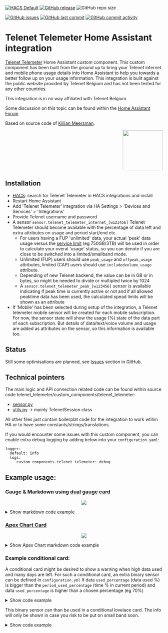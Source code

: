 [![HACS Default](https://img.shields.io/badge/HACS-Default-blue.svg)](https://github.com/hacs/default)
[![GitHub release](https://img.shields.io/github/release/myTselection/telenet_telemeter.svg)](https://github.com/myTselection/telenet_telemeter/releases)
![GitHub repo size](https://img.shields.io/github/repo-size/myTselection/telenet_telemeter.svg)

[![GitHub issues](https://img.shields.io/github/issues/myTselection/telenet_telemeter.svg)](https://github.com/myTselection/telenet_telemeter/issues)
[![GitHub last commit](https://img.shields.io/github/last-commit/myTselection/telenet_telemeter.svg)](https://github.com/myTselection/telenet_telemeter/commits/main)
[![GitHub commit activity](https://img.shields.io/github/commit-activity/m/myTselection/telenet_telemeter.svg)](https://github.com/myTselection/telenet_telemeter/graphs/commit-activity)

# Telenet Telemeter Home Assistant integration
[Telenet Telemeter](https://www2.telenet.be/nl/business/klantenservice/raadpleeg-uw-internetverbruik/) Home Assistant custom component. This custom component has been built from the ground up to bring your Telenet internet and mobile phone usage details into Home Assistant to help you towards a better follow up on your usage information. This integration is built against the public website provided by Telenet Belgium and has not been tested for any other countries.

This integration is in no way affiliated with Telenet Belgium.

Some discussion on this topic can be found within the [Home Assistant Forum](https://community.home-assistant.io/t/telenet-telemeter-isp-monthly-data-usage/444810)

Based on source code of [Killian Meersman](https://github.com/KillianMeersman/telemeter).
<p align="right"><img src="https://github.com/myTselection/telenet_telemeter/blob/main/logo.png" width="128"/></p>
<!-- <p align="center"><img src="https://github.com/myTselection/telenet_telemeter/blob/main/Gauge%20Card%20Configuration.png"/></p> -->


## Installation
- [HACS](https://hacs.xyz/): search for Telenet Telemeter in HACS integrations and install
- Restart Home Assistant
- Add 'Telenet Telemeter' integration via HA Settings > 'Devices and Services' > 'Integrations'
- Provide Telenet username and password
- A sensor `sensor.telenet_telemeter_internet_[w123456]` Telenet Telemeter should become available with the percentage of data left and extra attributes on usage and period start/end etc.
  - For users having a FUP 'unlimited' data, your actual 'peak' data usage versus the [service limit](https://www2.telenet.be/content/www-telenet-be/nl/klantenservice/wat-is-telenet-netwerkbeheer.html) (eg 750GB/3TB) will be used in order to calculate your overal 'usage' status, so you can denote if you are close to be switched into a limited/smallband mode.
  - Unlimited (FUP) users should use `peak_usage` and `offpeak_usage` attributes, limited (CAP) users should use `includedvolume_usage` attribute.
  - Depending of new Telenet backend, the value can be in GB or in bytes, so might be needed to divide or multipled twice by 1024 
  - A `sensor.telenet_telemeter_peak_[w123456]` sensor is available indicating if peak time is currently active or not and if all allowed peaktime data has been used, the calculated spead limits will be shown as an attribute
- If 'Mobile' has been selected during setup of the integration, a Telenet telemeter mobile sensor will be created for each mobile subscription. For now, the sensor state will show the usage (%) state of the data part of each subscription. But details of data/text/voice volume and usage are added as attributes on the sensor, so this information is available too. 

## Status
Still some optimisations are planned, see [Issues](https://github.com/myTselection/telenet_telemeter/issues) section in GitHub.

## Technical pointers
The main logic and API connection related code can be found within source code telenet_telemeter/custom_components/telenet_telemeter:
- [sensor.py](https://github.com/myTselection/telenet_telemeter/blob/main/custom_components/telenet_telemeter/sensor.py)
- [utils.py](https://github.com/myTselection/telenet_telemeter/blob/main/custom_components/telenet_telemeter/utils.py) -> mainly TelenetSession class

All other files just contain boilerplat code for the integration to work wtihin HA or to have some constants/strings/translations.

If you would encounter some issues with this custom component, you can enable extra debug logging by adding below into your `configuration.yaml`:
```
logger:
  default: info
  logs:
     custom_components.telenet_telemeter: debug
```

## Example usage:
### Gauge & Markdown using [dual gauge card](https://github.com/custom-cards/dual-gauge-card)
<p align="center"><img src="https://github.com/myTselection/telenet_telemeter/blob/main/Markdown%20Gauge%20Card%20example.png"/></p>

<details><summary>Show markdown code example</summary>

```
type: vertical-stack
cards:
  - type: markdown
    content: >-
      ## <img
      src="https://raw.githubusercontent.com/myTselection/telenet_telemeter/main/logo.png"
      width="30"/>&nbsp;&nbsp;Telenet Telemeter

      ### Total used:
      {{state_attr('sensor.telenet_telemeter_internet_w123456','used_percentage')}}%
      ({{((((state_attr('sensor.telenet_telemeter_internet_w123456','peak_usage')*1024*1024) or 0) +(state_attr('sensor.telenet_telemeter_internet_w123456','includedvolume_usage') or 0)+(state_attr('sensor.telenet_telemeter_internet_w123456','extendedvolume_usage') or 0)+(state_attr('sensor.telenet_telemeter_internet_w123456','wifree_usage') or 0))/1024/1024)|int}}GB
      of {{state_attr('sensor.telenet_telemeter_internet_w123456','total_volume')|int}}GB)

      #### {{state_attr('sensor.telenet_telemeter_internet_w123456','period_days_left')|int}}
      days remaining
      ({{state_attr('sensor.telenet_telemeter_internet_w123456','total_volume')|int -
      ((((state_attr('sensor.telenet_telemeter_internet_w123456','peak_usage')*1024*1024) or 0)+(state_attr('sensor.telenet_telemeter_internet_w123456','includedvolume_usage') or 0)+(state_attr('sensor.telenet_telemeter_internet_w123456','extendedvolume_usage') or 0)+(state_attr('sensor.telenet_telemeter_internet_w123456','wifree_usage') or 0))/1024/1024)|int}}GB)


      Period {{state_attr('sensor.telenet_telemeter_internet_w123456','period_start') |
      as_timestamp | timestamp_custom("%d-%m-%Y")}} -
      {{state_attr('sensor.telenet_telemeter_internet_w123456','period_end') | as_timestamp |
      timestamp_custom("%d-%m-%Y")}} 

      Wi-Free verbruik:
      {{(state_attr('sensor.telenet_telemeter_internet_w123456','wifree_usage')/1024 )| int}}MB

      {{state_attr('sensor.telenet_telemeter_internet_w123456','product')}}: {{state_attr('sensor.telenet_telemeter_internet_w123456','download_speed')}}/{{state_attr('sensor.telenet_telemeter_internet_w123456','upload_speed')}} (Peak {{states('sensor.telenet_telemeter_peak_w123456')}}, {{state_attr('sensor.telenet_telemeter_peak_w123456','download_speed')}})

      Laatste update:
      *{{state_attr('sensor.telenet_telemeter_internet_w123456','last update') | as_timestamp |
      timestamp_custom("%d-%m-%Y %H:%M")}}*
  - type: custom:dual-gauge-card
    title: false
    min: 0
    max: 100
    shadeInner: true
    cardwidth: 350
    outer:
      entity: sensor.telenet_telemeter_internet_w123456
      attribute: used_percentage
      label: used
      min: 0
      max: 100
      unit: '%'
      colors:
        - color: var(--label-badge-green)
          value: 0
        - color: var(--label-badge-yellow)
          value: 60
        - color: var(--label-badge-red)
          value: 80
    inner:
      entity: sensor.telenet_telemeter_internet_w123456
      label: period
      attribute: period_used_percentage
      min: 0
      max: 100
      unit: '%'
  - type: history-graph
    entities:
      - entity: sensor.telenet_telemeter_internet_w123456
    hours_to_show: 500
    refresh_interval: 60
```
</details>

### [Apex Chart Card](https://github.com/RomRider/apexcharts-card)
<p align="center"><img src="https://github.com/myTselection/telenet_telemeter/blob/main/ApexChartExample.png"/></p>

<details><summary>Show Apex Chart markdown code example</summary>

```
  - type: custom:apexcharts-card
    apex_config:
      chart:
        stacked: true
      xaxis:
        labels:
          format: dd
      legend:
        show: true
    graph_span: 7d1s
    span:
      end: day
    show:
      last_updated: true
    header:
      show: true
      show_states: true
      colorize_states: true
    series:
      - entity: sensor.telenet_telemeter_peak_w123456
        attribute: peak_usage
        name: Peak
        unit: ' GB'
        type: column
        color: darkviolet
        group_by:
          func: max
          duration: 1d
        show:
          datalabels: true
        transform: return x;
      - entity: sensor.telenet_telemeter_peak_w123456
        attribute: offpeak_usage
        name: Offpeak
        unit: ' GB'
        type: column
        group_by:
          func: max
          duration: 1d
        show:
          datalabels: true
        transform: return x;
```

</details>

### Example conditional card:
A conditional card might be desired to show a warning when high data used and many days are left. For such a conditional card, an extra binary sensor can be defined in `configuration.yml` 
If data `used_percentage` (data used %) is bigger than the `period_used_percentage` (time % in current period) and data `used_percentage` is higher than a chosen percentage (eg 70%)
<details><summary>Show code example</summary>

```
binary_sensor:
  - platform: template
    sensors:
      telenet_warning:
        friendly_name: Telenet Warning
        value_template: >
           {{state_attr('sensor.telenet_telemeter_internet_w123456','used_percentage') > state_attr('sensor.telenet_telemeter_internet_w123456','period_used_percentage') and state_attr('sensor.telenet_telemeter_internet_w123456','used_percentage') > 70}}
```
</details>

This binary sensor can than be used in a conditional lovelace card. The info will only be shown in case you risk to be put on small band soon.
<details><summary>Show code example</summary>

```   
type: conditional
conditions:
  - entity: binary_sensor.telenet_warning
    state: 'on'
card:
  type: markdown
  content: >-
    Total used:
    **{{state_attr('sensor.telenet_telemeter_internet_w123456','used_percentage')}}%**
    ({{(((state_attr('sensor.telenet_telemeter_internet_w123456','includedvolume_usage') or 0) + (state_attr('sensor.telenet_telemeter_internet_w123456','extendedvolume_usage') or 0) + (state_attr('sensor.telenet_telemeter_internet_w123456','wifree_usage') or 0) + (state_attr('sensor.telenet_telemeter_internet_w123456','peak_usage') or 0))/1024/1024)|int}}GB
    of {{state_attr('sensor.telenet_telemeter_internet_w123456','total_volume')|int}}GB)
    {{state_attr('sensor.telenet_telemeter_internet_w123456','period_days_left')|int}} days remaining
```
</details>
